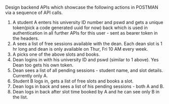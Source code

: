 Design backend APIs which showcase the following actions in POSTMAN via a sequence of API calls.

1. A student A enters his university ID number and pswd and gets a unique token(pick a code generated uuid for now) back which is used in authentication in all further APIs for this user - sent as bearer token in the headers.
2. A sees a list of free sessions available with the dean. Each dean slot is 1 hr long and dean is only available on Thur, Fri 10 AM every week.
3. A picks one of the above slots and books.
4. Dean logins in with his university ID and pswd (similar to 1 above). Yes Dean too gets his own token.
5. Dean sees a list of all pending sessions - student name, and slot details. Currently only A.
6. Student B logs in, gets a list of free slots and books a slot.
7. Dean logs in back and sees a list of his pending sessions - both A and B.
8. Dean logs in back after slot time booked by A and he can see only B in the list.
